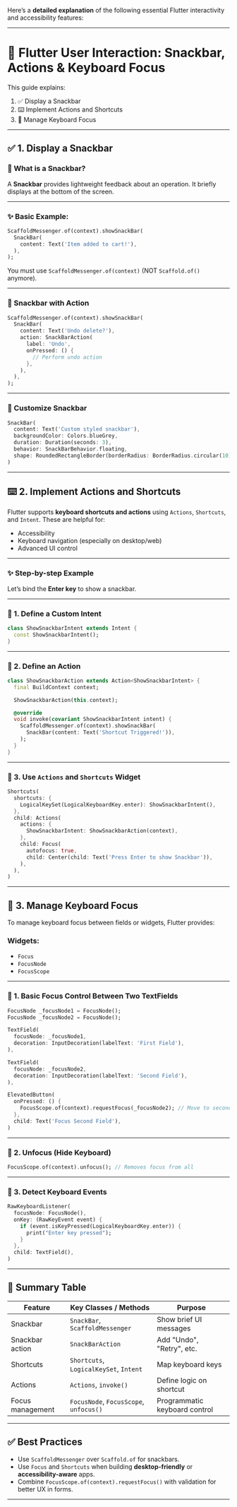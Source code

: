 Here’s a **detailed explanation** of the following essential Flutter interactivity and accessibility features:

---

# 🎯 Flutter User Interaction: Snackbar, Actions & Keyboard Focus

This guide explains:

1. ✅ Display a Snackbar
2. ⌨️ Implement Actions and Shortcuts
3. 🎯 Manage Keyboard Focus

---

## ✅ 1. Display a Snackbar

### 🔹 What is a Snackbar?

A **Snackbar** provides lightweight feedback about an operation. It briefly displays at the bottom of the screen.

---

### ✨ Basic Example:

```dart
ScaffoldMessenger.of(context).showSnackBar(
  SnackBar(
    content: Text('Item added to cart!'),
  ),
);
```

You must use `ScaffoldMessenger.of(context)` (NOT `Scaffold.of()` anymore).

---

### 🔹 Snackbar with Action

```dart
ScaffoldMessenger.of(context).showSnackBar(
  SnackBar(
    content: Text('Undo delete?'),
    action: SnackBarAction(
      label: 'Undo',
      onPressed: () {
        // Perform undo action
      },
    ),
  ),
);
```

---

### 🔹 Customize Snackbar

```dart
SnackBar(
  content: Text('Custom styled snackbar'),
  backgroundColor: Colors.blueGrey,
  duration: Duration(seconds: 3),
  behavior: SnackBarBehavior.floating,
  shape: RoundedRectangleBorder(borderRadius: BorderRadius.circular(10)),
)
```

---

## ⌨️ 2. Implement Actions and Shortcuts

Flutter supports **keyboard shortcuts and actions** using `Actions`, `Shortcuts`, and `Intent`. These are helpful for:

* Accessibility
* Keyboard navigation (especially on desktop/web)
* Advanced UI control

---

### ✨ Step-by-step Example

Let’s bind the **Enter key** to show a snackbar.

---

### 🔹 1. Define a Custom Intent

```dart
class ShowSnackbarIntent extends Intent {
  const ShowSnackbarIntent();
}
```

---

### 🔹 2. Define an Action

```dart
class ShowSnackbarAction extends Action<ShowSnackbarIntent> {
  final BuildContext context;

  ShowSnackbarAction(this.context);

  @override
  void invoke(covariant ShowSnackbarIntent intent) {
    ScaffoldMessenger.of(context).showSnackBar(
      SnackBar(content: Text('Shortcut Triggered!')),
    );
  }
}
```

---

### 🔹 3. Use `Actions` and `Shortcuts` Widget

```dart
Shortcuts(
  shortcuts: {
    LogicalKeySet(LogicalKeyboardKey.enter): ShowSnackbarIntent(),
  },
  child: Actions(
    actions: {
      ShowSnackbarIntent: ShowSnackbarAction(context),
    },
    child: Focus(
      autofocus: true,
      child: Center(child: Text('Press Enter to show Snackbar')),
    ),
  ),
)
```

---

## 🎯 3. Manage Keyboard Focus

To manage keyboard focus between fields or widgets, Flutter provides:

### Widgets:

* `Focus`
* `FocusNode`
* `FocusScope`

---

### 🔹 1. Basic Focus Control Between Two TextFields

```dart
FocusNode _focusNode1 = FocusNode();
FocusNode _focusNode2 = FocusNode();
```

```dart
TextField(
  focusNode: _focusNode1,
  decoration: InputDecoration(labelText: 'First Field'),
),

TextField(
  focusNode: _focusNode2,
  decoration: InputDecoration(labelText: 'Second Field'),
),

ElevatedButton(
  onPressed: () {
    FocusScope.of(context).requestFocus(_focusNode2); // Move to second field
  },
  child: Text('Focus Second Field'),
)
```

---

### 🔹 2. Unfocus (Hide Keyboard)

```dart
FocusScope.of(context).unfocus(); // Removes focus from all
```

---

### 🔹 3. Detect Keyboard Events

```dart
RawKeyboardListener(
  focusNode: FocusNode(),
  onKey: (RawKeyEvent event) {
    if (event.isKeyPressed(LogicalKeyboardKey.enter)) {
      print("Enter key pressed");
    }
  },
  child: TextField(),
)
```

---

## 📌 Summary Table

| Feature          | Key Classes / Methods                  | Purpose                       |
| ---------------- | -------------------------------------- | ----------------------------- |
| Snackbar         | `SnackBar`, `ScaffoldMessenger`        | Show brief UI messages        |
| Snackbar action  | `SnackBarAction`                       | Add "Undo", "Retry", etc.     |
| Shortcuts        | `Shortcuts`, `LogicalKeySet`, `Intent` | Map keyboard keys             |
| Actions          | `Actions`, `invoke()`                  | Define logic on shortcut      |
| Focus management | `FocusNode`, `FocusScope`, `unfocus()` | Programmatic keyboard control |

---

## ✅ Best Practices

* Use `ScaffoldMessenger` over `Scaffold.of` for snackbars.
* Use `Focus` and `Shortcuts` when building **desktop-friendly** or **accessibility-aware** apps.
* Combine `FocusScope.of(context).requestFocus()` with validation for better UX in forms.

---
 